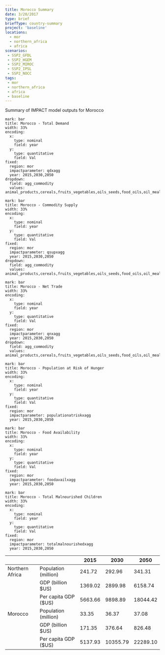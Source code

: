```yaml
---
title: Morocco Summary
date: 3/20/2017
type: brief
briefType: country-summary
project: 'baseline'
locations:
  - mor
  - northern_africa
  - africa
scenarios:
 - SSP2_GFDL
 - SSP2_HGEM
 - SSP2_MIROC
 - SSP2_IPSL
 - SSP2_NOCC
tags:
 - mor
 - northern_africa
 - africa
 - baseline
---
```

Summary of IMPACT model outputs for Morocco

```chart
mark: bar
title: Morocco - Total Demand
width: 33%
encoding:
  x:
    type: nominal
    field: year
  y:
    type: quantitative
    field: Val
fixed:
  region: mor
  impactparameter: qdxagg
  year: 2015,2030,2050
dropdown:
  field: agg_commodity
  values: animal_products,cereals,fruits_vegetables,oils_seeds,food_oils,oil_meals,other,pulses,roots_tubers,sugar
```

```chart
mark: bar
title: Morocco - Commodity Supply
width: 33%
encoding:
  x:
    type: nominal
    field: year
  y:
    type: quantitative
    field: Val
fixed:
  region: mor
  impactparameter: qsupxagg
  year: 2015,2030,2050
dropdown:
  field: agg_commodity
  values: animal_products,cereals,fruits_vegetables,oils_seeds,food_oils,oil_meals,other,pulses,roots_tubers,sugar
```

```chart
mark: bar
title: Morocco - Net Trade
width: 33%
encoding:
  x:
    type: nominal
    field: year
  y:
    type: quantitative
    field: Val
fixed:
  region: mor
  impactparameter: qnxagg
  year: 2015,2030,2050
dropdown:
  field: agg_commodity
  values: animal_products,cereals,fruits_vegetables,oils_seeds,food_oils,oil_meals,other,pulses,roots_tubers,sugar
```

```chart
mark: bar
title: Morocco - Population at Risk of Hunger
width: 33%
encoding:
  x:
    type: nominal
    field: year
  y:
    type: quantitative
    field: Val
fixed:
  region: mor
  impactparameter: populationatriskxagg
  year: 2015,2030,2050
```

```chart
mark: bar
title: Morocco - Food Availability
width: 33%
encoding:
  x:
    type: nominal
    field: year
  y:
    type: quantitative
    field: Val
fixed:
  region: mor
  impactparameter: foodavailxagg
  year: 2015,2030,2050
```

```chart
mark: bar
title: Morocco - Total Malnourished Children
width: 33%
encoding:
  x:
    type: nominal
    field: year
  y:
    type: quantitative
    field: Val
fixed:
  region: mor
  impactparameter: totalmalnourishedxagg
  year: 2015,2030,2050
```

|   |   | 2015 | 2030 | 2050 |
|---|---|---|---|---|
| Northern Africa | Population (million) | 241.72 | 292.96 | 341.31 |
|  | GDP (billion $US) | 1369.02 | 2899.98 | 6158.74 |
|  | Per capita GDP ($US) | 5663.66 | 9898.89 | 18044.42 |
| Morocco | Population (million) | 33.35 | 36.37 | 37.08 |
|  | GDP (billion $US) | 171.35 | 376.64 | 826.48 |
|  | Per capita GDP ($US) | 5137.93| 10355.79| 22289.10|